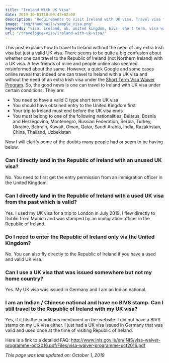 ```yaml
---
title: "Ireland With UK Visa"
date: 2019-10-01T10:00:42+02:00
description: "Requirements to visit Ireland with UK visa. Travel visa free to Ireland with a valid short term visit visa from the United Kingdom."
image: "img/thumbnails/sample_visa.png"
keywords: "visa, ireland, uk, united kingdom, bivs, short term, visa waiver"
url: "/travelogue/visa/ireland-with-uk-visa/"
---
```


This post explains how to travel to Ireland without the need of any extra Irish visa but just a valid UK visa. There seems to be quite a big confusion about whether one can travel to the Republic of Ireland (not Northern Ireland) with a UK visa. A few friends of mine and people online also seemed misinformed about the same. However, a quick Google and some cases online reveal that indeed one can travel to Ireland with a UK visa and without the need of an extra Irish visa under the [Short Term Visa Waiver Program](http://www.inis.gov.ie/en/INIS/Pages/Irish+Short+Stay+Visa+Waiver+Programme). So, the good news is one can travel to Ireland with UK visa under certain conditions. They are:

- You need to have a valid C type short term UK visa
- You should have obtained entry to the United Kingdom first
- Your trip to Ireland must end before the UK visa ends
- You must belong to one of the following nationalities: Belarus, Bosnia and Herzegovina, Montenegro, Russian Federation, Serbia, Turkey, Ukraine, Bahrain, Kuwait, Oman, Qatar, Saudi Arabia, India, Kazakhstan, China, Thailand, Uzbekistan

Now I will clarify some of the doubts many people had or seem to be having below.

### Can I directly land in the Republic of Ireland with an unused UK visa?

No. You need to first get the entry permission from an immigration officer in the United Kingdom.

### Can I directly land in the Republic of Ireland with a used UK visa from the past which is valid?

Yes. I used my UK visa for a trip to London in July 2019. I flew directly to Dublin from Munich and was stamped by an immigration officer in the Republic of Ireland.

### Do I need to enter the Republic of Ireland only via the United Kingdom?

No. You can also fly directly to the Republic of Ireland if you have a used and valid UK visa.

### Can I use a UK visa that was issued somewhere but not my home country?

Yes. My UK visa was issued in Germany and I am an Indian national. 

### I am an Indian / Chinese national and have no BIVS stamp. Can I still travel to the Republic of Ireland with my UK visa?

Yes, if it fits the conditions mentioned on the website. I did not have a BIVS stamp on my UK visa either. I just had a UK visa issued in Germany that was valid and used once at the time of visiting Republic of Ireland.

Here is a link to a detailed FAQ: http://www.inis.gov.ie/en/INIS/visa-waiver-programme-oct2016.pdf/Files/visa-waiver-programme-oct2016.pdf

*This page was last updated on: October 1, 2019*
